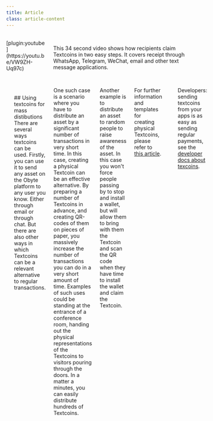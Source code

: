 ```yaml
---
title: Article
class: article-content
---
```


<br>
 <div class="columns">
    <div class="column col-8 col-sm-12">
        <div class="video-block">
            [plugin:youtube](https://youtu.be/VW9ZH-Uq97c)
        </div>
    </div>
    <div class="column col-4 col-sm-12">
        <div class="text-block">
                <p>This 34 second video shows how recipients claim Textcoins in two easy steps. It covers receipt through WhatsApp, Telegram, WeChat, email and other text message applications.</p>
        </div>
    </div>
</div>
<br>
<div class="columns">
    <div class="column col-7 col-sm-12">
        
        <h2>Cold storage</h2>
        <p>Textcoins can be used as cold storage if they are not sent to anybody but instead the 12 secret words are stored safely on offline media.</p>
        
        <h2>Physical coins</h2>
        <p>Textcoins can be recorded using any tamper-evident media such as scratch cards, PIN envelopes, in any shape including coins. They can be passed in physical form from person to person, like cash, without any trace on the ledger. The tamper-evident packaging should make it evident when the 12 secret words have been extracted and the textcoin value claimed.</p>
        
        <h2>Private textcoins</h2>
        <p>Textcoins can also be used to transfer privacy assets such as [Blackbytes](/platform/blackbytes). Along with the 12 secret words, these textcoins have to also carry the private payloads, that's why they are much larger than textcoins holding public assets and they are sent as files with .coin suffix. The files are usually several megabytes large. To claim the funds stored on a private textcoin, one needs to double-click the .coin file, which launches one's Obyte wallet and automatically claims the value stored on the textcoin. <a href="https://medium.com/obyte/private-textcoins-6a2288d80757">Learn more about private textcoins</a>.</p>
        ![](private-textcoin-file.png)
        <img src="/user/pages/03.platform/07.textcoins/_article/private-textcoin-file.png">
        
    </div>
</div>
<br><br>
## Using textcoins for mass distibutions
There are several ways textcoins can be used. Firstly, you can use it to send any asset on the Obyte platform to any user you know. Either through email or through chat. But there are also other ways in which Textcoins can be a relevant alternative to regular transactions.

One such case is a scenario where you have to distribute an asset by a significant number of transactions in very short time. In this case, creating a physical Textcoin can be an effective alternative. By preparing a number of Textcoins in advance, and creating QR-codes of them on pieces of paper, you massively increase the number of transactions you can do in a very short amount of time. Examples of such uses could be standing at the entrance of a conference room, handing out the physical representations of the Textcoins to visitors pouring through the doors. In a matter a minutes, you can easily distribute hundreds of Textcoins.

Another example is to distribute an asset to random people to raise awareness of the asset. In this case you won't force people passing by to stop and install a wallet, but will allow them to bring with them the Textcoin and scan the QR code when they have time to install the wallet and claim the Textcoin.

For further information and templates for creating physical Textcoins, please refer to [this article](https://medium.com/obyte-help/creating-physical-obyte-textcoins-14f1f1ba7455).

----
Developers: sending textcoins from your apps is as easy as sending regular payments, see the [developer docs about texcoins](https://developer.obyte.org/payments/textcoins).
